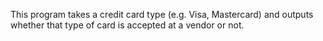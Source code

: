 This program takes a credit card type (e.g. Visa, Mastercard) and outputs whether that type of card is accepted at a vendor or not.
